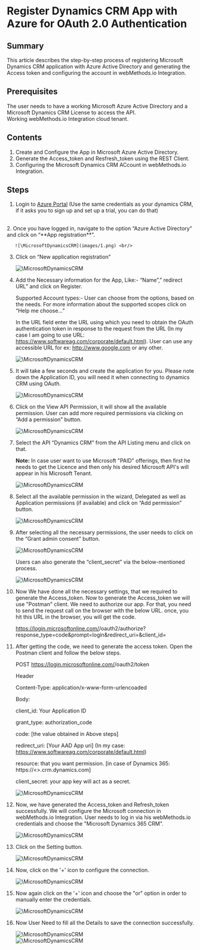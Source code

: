 # Register Dynamics CRM App with Azure for OAuth 2.0 Authentication <br/>

## Summary <br/>

  This article describes the step-by-step process of registering Microsoft Dynamics CRM application with Azure Active Directory and generating the    Access token and configuring the account in webMethods.io Integration. <br/>

## Prerequisites <br/>

The user needs to have a working Microsoft Azure Active Directory and a Microsoft Dynamics CRM License to access the API. <br/>
Working webMethods.io Integration cloud tenant.

## Contents <br/>

1. Create and Configure the App in Microsoft Azure Active Directory. <br/>
2. Generate the Access_token and Resfresh_token using the REST Client. <br/>
3. Configuring the Microsoft Dynamics CRM ACcount in webMethods.io Integration. <br/>

## Steps <br/>

  1. Login to [Azure Portal](https://portal.azure.com/) (Use the same credentials as your dynamics CRM, if it asks you to sign up and set up a trial, you can do that)
  <br/>
  2. Once you have logged in, navigate to the option “Azure Active Directory” and click on “**App registration**”. <br/>

       ![\MicrosoftDynamicsCRM](images/1.png) <br/>

  3. Click on “New application registration” <br/>
   
       ![\MicrosoftDynamicsCRM](images/2.png) <br/>

  4. Add the Necessary information for the App, Like:- “Name”,” redirect URL” and click on Register. <br/>
    
     Supported Account types:- User can choose from the options, based on the needs. For more information about the supported scopes click on “Help me choose…” <br/>

     In the URL field enter the URL using which you need to obtain the OAuth authentication token in response to the request from the URL (In my case I am going to use URL: https://www.softwareag.com/corporate/default.html). User can use any accessible URL for ex: http://www.google.com or any other. <br/>

       ![\MicrosoftDynamicsCRM](images/3.png) <br/>

  5. It will take a few seconds and create the application for you. Please note down the Application ID, you will need it when connecting to dynamics CRM using OAuth. <br/>

       ![\MicrosoftDynamicsCRM](images/4.png) <br/>

  6. Click on the View API Permission, it will show all the available permission. User can add more required permissions via clicking on “Add a permission” button. <br/>

       ![\MicrosoftDynamicsCRM](images/5.png) <br/>

  7. Select the API “Dynamics CRM” from the API Listing menu and click on that. <br/>

      **Note:** In case user want to use Microsoft "PAID" offerings, then first he needs to get the Licence and then only his desired Microsoft API's will appear in his Microsoft Tenant. <br/>

       ![\MicrosoftDynamicsCRM](images/6.png) <br/>

  8. Select all the available permission in the wizard, Delegated as well as Application permissions (if available) and click on “Add permission” button. <br/>

       ![\MicrosoftDynamicsCRM](images/7.png) <br/>

  9. After selecting all the necessary permissions, the user needs to click on the “Grant admin consent” button. <br/>

       ![\MicrosoftDynamicsCRM](images/8.png) <br/>

     Users can also generate the “client_secret” via the below-mentioned process. <br/>

       ![\MicrosoftDynamicsCRM](images/9.png) <br/>

  10. Now We have done all the necessary settings, that we required to generate the Access_token. Now to generate the Access_token we will use "Postman" client. We need to authorize our app. For that, you need to send the request call on the browser with the below URL. once, you hit this URL in the browser, you will get the code. <br/>

         https://login.microsoftonline.com/<TenantID>/oauth2/authorize?response_type=code&prompt=login&redirect_uri=<App redirect uri>&client_id=<App client id> <br/>

  11. After getting the code, we need to generate the access token. Open the Postman client and follow the below steps. <br/>

        POST https://login.microsoftonline.com/<TenantID>/oauth2/token <br/>

        Header <br/>

        Content-Type: application/x-www-form-urlencoaded <br/>

        Body: <br/>

        client_id: Your Application ID <br/>

        grant_type: authorization_code <br/>

        code: [the value obtained in Above steps] <br/>

        redirect_uri:  [Your AAD App uri] (In my case: https://www.softwareag.com/corporate/default.html) <br/>

        resource: that you want permission. [in case of Dynamics 365: https://<<organisation>>.crm.dynamics.com] <br/>

        client_secret: your app key will act as a secret. <br/>

       ![\MicrosoftDynamicsCRM](images/10.png) <br/>

  12. Now, we have generated the Access_token and Refresh_token successfully. We will configure the Microsoft connection in webMethods.io Integration. User needs to log in via his webMethods.io credentials and choose the "Microsoft Dynamics 365 CRM". <br/>

       ![\MicrosoftDynamicsCRM](images/11.png) <br/>

  13. Click on the Setting button. <br/>

       ![\MicrosoftDynamicsCRM](images/12.png) <br/>

  14. Now, click on the '+' icon to configure the connection. <br/>

       ![\MicrosoftDynamicsCRM](images/13.png) <br/>

  15. Now again click on the '+' icon and choose the "or" option in order to manually enter the credentials. <br/>

       ![\MicrosoftDynamicsCRM](images/14.png) <br/>

  16. Now User Need to fill all the Details to save the connection successfully. <br/>

       ![\MicrosoftDynamicsCRM](images/15.png) <br/>
       ![\MicrosoftDynamicsCRM](images/16.png) <br/>
